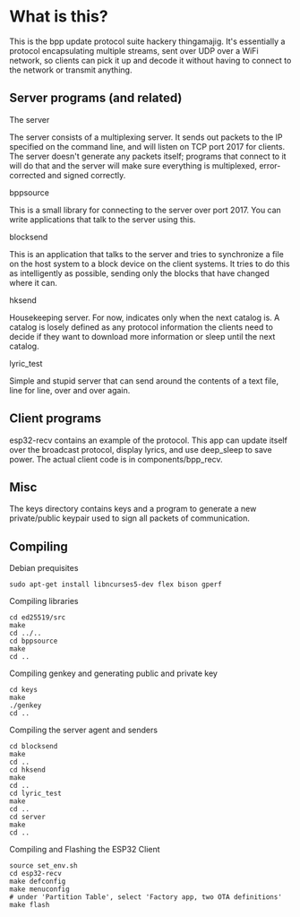 What is this?
=============

This is the bpp update protocol suite hackery thingamajig. It's essentially a protocol encapsulating
multiple streams, sent over UDP over a WiFi network, so clients can pick it up and decode it without
having to connect to the network or transmit anything.

Server programs (and related)
-----------------------------

The server

The server consists of a multiplexing server. It sends out packets to the IP specified on the command
line, and will listen on TCP port 2017 for clients. The server doesn't generate any packets itself;
programs that connect to it will do that and the server will make sure everything is multiplexed,
error-corrected and signed correctly.

bppsource

This is a small library for connecting to the server over port 2017. You can write applications that
talk to the server using this.

blocksend

This is an application that talks to the server and tries to synchronize a file on the host system
to a block device on the client systems. It tries to do this as intelligently as possible, sending
only the blocks that have changed where it can.

hksend

Housekeeping server. For now, indicates only when the next catalog is. A catalog is losely defined
as any protocol information the clients need to decide if they want to download more information or 
sleep until the next catalog.

lyric_test

Simple and stupid server that can send around the contents of a text file, line for line, over and 
over again.

Client programs
---------------

esp32-recv contains an example of the protocol. This app can update itself over the broadcast protocol,
display lyrics, and use deep_sleep to save power. The actual client code is in components/bpp_recv.

Misc
----

The keys directory contains keys and a program to generate a new private/public keypair used to sign all
packets of communication.

Compiling
---------

Debian prequisites

```
sudo apt-get install libncurses5-dev flex bison gperf
```

Compiling libraries

```
cd ed25519/src
make
cd ../..
cd bppsource
make
cd ..
```

Compiling genkey and generating public and private key

```
cd keys
make
./genkey
cd ..
```

Compiling the server agent and senders

```
cd blocksend
make
cd ..
cd hksend
make
cd ..
cd lyric_test
make
cd ..
cd server
make
cd ..
```

Compiling and Flashing the ESP32 Client

```
source set_env.sh
cd esp32-recv
make defconfig
make menuconfig
# under 'Partition Table', select 'Factory app, two OTA definitions'
make flash
```

